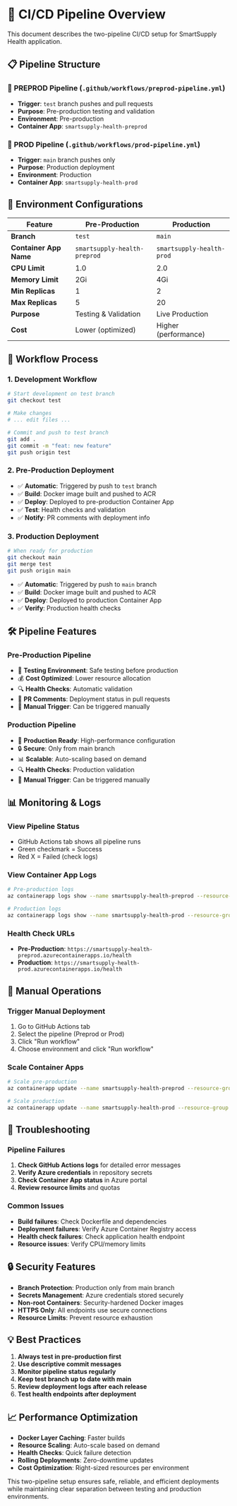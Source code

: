 # 🚀 CI/CD Pipeline Overview

This document describes the two-pipeline CI/CD setup for SmartSupply Health application.

## 📋 Pipeline Structure

### 🧪 **PREPROD Pipeline** (`.github/workflows/preprod-pipeline.yml`)
- **Trigger**: `test` branch pushes and pull requests
- **Purpose**: Pre-production testing and validation
- **Environment**: Pre-production
- **Container App**: `smartsupply-health-preprod`

### 🚀 **PROD Pipeline** (`.github/workflows/prod-pipeline.yml`)
- **Trigger**: `main` branch pushes only
- **Purpose**: Production deployment
- **Environment**: Production
- **Container App**: `smartsupply-health-prod`

## 🔧 Environment Configurations

| Feature | Pre-Production | Production |
|---------|----------------|------------|
| **Branch** | `test` | `main` |
| **Container App Name** | `smartsupply-health-preprod` | `smartsupply-health-prod` |
| **CPU Limit** | 1.0 | 2.0 |
| **Memory Limit** | 2Gi | 4Gi |
| **Min Replicas** | 1 | 2 |
| **Max Replicas** | 5 | 20 |
| **Purpose** | Testing & Validation | Live Production |
| **Cost** | Lower (optimized) | Higher (performance) |

## 🔄 Workflow Process

### 1. **Development Workflow**
```bash
# Start development on test branch
git checkout test

# Make changes
# ... edit files ...

# Commit and push to test branch
git add .
git commit -m "feat: new feature"
git push origin test
```

### 2. **Pre-Production Deployment**
- ✅ **Automatic**: Triggered by push to `test` branch
- ✅ **Build**: Docker image built and pushed to ACR
- ✅ **Deploy**: Deployed to pre-production Container App
- ✅ **Test**: Health checks and validation
- ✅ **Notify**: PR comments with deployment info

### 3. **Production Deployment**
```bash
# When ready for production
git checkout main
git merge test
git push origin main
```

- ✅ **Automatic**: Triggered by push to `main` branch
- ✅ **Build**: Docker image built and pushed to ACR
- ✅ **Deploy**: Deployed to production Container App
- ✅ **Verify**: Production health checks

## 🛠️ Pipeline Features

### **Pre-Production Pipeline**
- 🧪 **Testing Environment**: Safe testing before production
- 💰 **Cost Optimized**: Lower resource allocation
- 🔍 **Health Checks**: Automatic validation
- 📝 **PR Comments**: Deployment status in pull requests
- 🚀 **Manual Trigger**: Can be triggered manually

### **Production Pipeline**
- 🚀 **Production Ready**: High-performance configuration
- 🔒 **Secure**: Only from main branch
- 📊 **Scalable**: Auto-scaling based on demand
- 🔍 **Health Checks**: Production validation
- 🚀 **Manual Trigger**: Can be triggered manually

## 📊 Monitoring & Logs

### **View Pipeline Status**
- GitHub Actions tab shows all pipeline runs
- Green checkmark = Success
- Red X = Failed (check logs)

### **View Container App Logs**
```bash
# Pre-production logs
az containerapp logs show --name smartsupply-health-preprod --resource-group smartsupply-rg --follow

# Production logs
az containerapp logs show --name smartsupply-health-prod --resource-group smartsupply-rg --follow
```

### **Health Check URLs**
- **Pre-Production**: `https://smartsupply-health-preprod.azurecontainerapps.io/health`
- **Production**: `https://smartsupply-health-prod.azurecontainerapps.io/health`

## 🔧 Manual Operations

### **Trigger Manual Deployment**
1. Go to GitHub Actions tab
2. Select the pipeline (Preprod or Prod)
3. Click "Run workflow"
4. Choose environment and click "Run workflow"

### **Scale Container Apps**
```bash
# Scale pre-production
az containerapp update --name smartsupply-health-preprod --resource-group smartsupply-rg --min-replicas 2 --max-replicas 10

# Scale production
az containerapp update --name smartsupply-health-prod --resource-group smartsupply-rg --min-replicas 5 --max-replicas 50
```

## 🚨 Troubleshooting

### **Pipeline Failures**
1. **Check GitHub Actions logs** for detailed error messages
2. **Verify Azure credentials** in repository secrets
3. **Check Container App status** in Azure portal
4. **Review resource limits** and quotas

### **Common Issues**
- **Build failures**: Check Dockerfile and dependencies
- **Deployment failures**: Verify Azure Container Registry access
- **Health check failures**: Check application health endpoint
- **Resource issues**: Verify CPU/memory limits

## 🔒 Security Features

- **Branch Protection**: Production only from main branch
- **Secrets Management**: Azure credentials stored securely
- **Non-root Containers**: Security-hardened Docker images
- **HTTPS Only**: All endpoints use secure connections
- **Resource Limits**: Prevent resource exhaustion

## 💡 Best Practices

1. **Always test in pre-production first**
2. **Use descriptive commit messages**
3. **Monitor pipeline status regularly**
4. **Keep test branch up to date with main**
5. **Review deployment logs after each release**
6. **Test health endpoints after deployment**

## 📈 Performance Optimization

- **Docker Layer Caching**: Faster builds
- **Resource Scaling**: Auto-scale based on demand
- **Health Checks**: Quick failure detection
- **Rolling Deployments**: Zero-downtime updates
- **Cost Optimization**: Right-sized resources per environment

This two-pipeline setup ensures safe, reliable, and efficient deployments while maintaining clear separation between testing and production environments.
